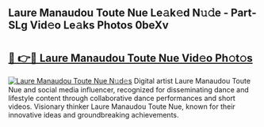## Laure Manaudou Toute Nue Le𝚊k𝚎d N𝚞𝚍e - Part-SLg Vid𝚎o Le𝚊ks Photos 0beXv

# <h2><a href="http://fbap9mh.evod.top/?m=Laure+Manaudou+Toute+Nue">🔗 👉🔴 Laure Manaudou Toute Nue Vid𝚎o Ph𝚘t𝚘s</a></h2>

[![Laure Manaudou Toute Nue N𝚞d𝚎s](https://i.imgur.com/8V9OHl7.gif)](http://fbap9mh.evod.top/?m=Laure+Manaudou+Toute+Nue)
Digital artist Laure Manaudou Toute Nue and social media influencer, recognized for disseminating dance and lifestyle content through collaborative dance performances and short videos. Visionary thinker Laure Manaudou Toute Nue, known for their innovative ideas and groundbreaking achievements. 
